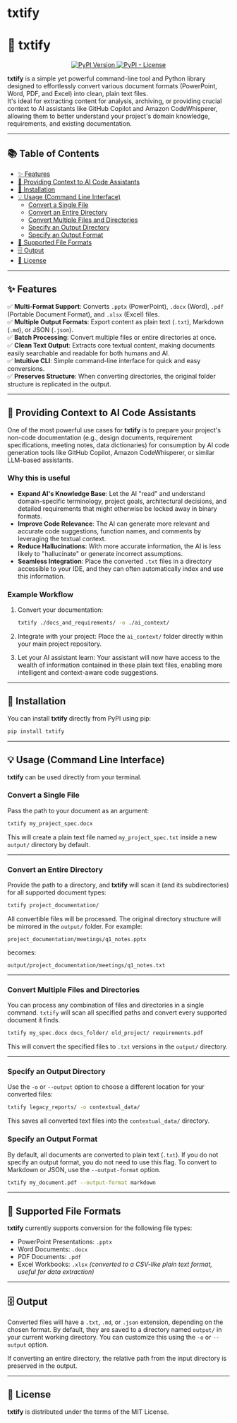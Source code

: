 # txtify
# 📄 txtify

<p align="center">
  <a href="https://pypi.org/project/txtify/">
    <img src="https://img.shields.io/pypi/v/txtify.svg" alt="PyPI Version">
  </a>
    <a href="https://github.com/ray-rada/txtify/blob/main/LICENSE.txt">
    <img src="https://img.shields.io/pypi/l/txtify.svg" alt="PyPI - License">
  </a>
</p>

**txtify** is a simple yet powerful command-line tool and Python library designed to effortlessly convert various document formats (PowerPoint, Word, PDF, and Excel) into clean, plain text files.  
It's ideal for extracting content for analysis, archiving, or providing crucial context to AI assistants like GitHub Copilot and Amazon CodeWhisperer, allowing them to better understand your project's domain knowledge, requirements, and existing documentation.

---

## 📚 Table of Contents

- [✨ Features](#-features)
- [🤖 Providing Context to AI Code Assistants](#-providing-context-to-ai-code-assistants)
- [🚀 Installation](#-installation)
- [💡 Usage (Command Line Interface)](#-usage-command-line-interface)
  - [Convert a Single File](#convert-a-single-file)
  - [Convert an Entire Directory](#convert-an-entire-directory)
  - [Convert Multiple Files and Directories](#convert-multiple-files-and-directories)
  - [Specify an Output Directory](#specify-an-output-directory)
  - [Specify an Output Format](#specify-an-output-format)
- [📂 Supported File Formats](#-supported-file-formats)
- [🗄️ Output](#-output)
- [📜 License](#-license)

---

## ✨ Features

✅ **Multi-Format Support**: Converts `.pptx` (PowerPoint), `.docx` (Word), `.pdf` (Portable Document Format), and `.xlsx` (Excel) files.  
✅ **Multiple Output Formats**: Export content as plain text (`.txt`), Markdown (`.md`), or JSON (`.json`).  
✅ **Batch Processing**: Convert multiple files or entire directories at once.  
✅ **Clean Text Output**: Extracts core textual content, making documents easily searchable and readable for both humans and AI.  
✅ **Intuitive CLI**: Simple command-line interface for quick and easy conversions.  
✅ **Preserves Structure**: When converting directories, the original folder structure is replicated in the output.

---

## 🤖 Providing Context to AI Code Assistants

One of the most powerful use cases for **txtify** is to prepare your project's non-code documentation (e.g., design documents, requirement specifications, meeting notes, data dictionaries) for consumption by AI code generation tools like GitHub Copilot, Amazon CodeWhisperer, or similar LLM-based assistants.

### Why this is useful

- **Expand AI's Knowledge Base**: Let the AI "read" and understand domain-specific terminology, project goals, architectural decisions, and detailed requirements that might otherwise be locked away in binary formats.
- **Improve Code Relevance**: The AI can generate more relevant and accurate code suggestions, function names, and comments by leveraging the textual context.
- **Reduce Hallucinations**: With more accurate information, the AI is less likely to "hallucinate" or generate incorrect assumptions.
- **Seamless Integration**: Place the converted `.txt` files in a directory accessible to your IDE, and they can often automatically index and use this information.

### Example Workflow

1. Convert your documentation:
   ```bash
   txtify ./docs_and_requirements/ -o ./ai_context/
   ```

2. Integrate with your project: Place the `ai_context/` folder directly within your main project repository.
3. Let your AI assistant learn: Your assistant will now have access to the wealth of information contained in these plain text files, enabling more intelligent and context-aware code suggestions.

---

## 🚀 Installation

You can install **txtify** directly from PyPI using pip:

```bash
pip install txtify
```

---

## 💡 Usage (Command Line Interface)

**txtify** can be used directly from your terminal.

### Convert a Single File

Pass the path to your document as an argument:

```bash
txtify my_project_spec.docx
```

This will create a plain text file named `my_project_spec.txt` inside a new `output/` directory by default.

---

### Convert an Entire Directory

Provide the path to a directory, and **txtify** will scan it (and its subdirectories) for all supported document types:

```bash
txtify project_documentation/
```

All convertible files will be processed. The original directory structure will be mirrored in the `output/` folder.
For example:

```
project_documentation/meetings/q1_notes.pptx
```

becomes:

```
output/project_documentation/meetings/q1_notes.txt
```

---

### Convert Multiple Files and Directories

You can process any combination of files and directories in a single command. `txtify` will scan all specified paths and convert every supported document it finds.

```bash
txtify my_spec.docx docs_folder/ old_project/ requirements.pdf
```

This will convert the specified files to `.txt` versions in the `output/` directory.

---

### Specify an Output Directory

Use the `-o` or `--output` option to choose a different location for your converted files:

```bash
txtify legacy_reports/ -o contextual_data/
```

This saves all converted text files into the `contextual_data/` directory.

### Specify an Output Format

By default, all documents are converted to plain text (`.txt`). If you do not specify an output format, you do not need to use this flag. To convert to Markdown or JSON, use the `--output-format` option.

```bash
txtify my_document.pdf --output-format markdown
```

---

## 📂 Supported File Formats

**txtify** currently supports conversion for the following file types:

* PowerPoint Presentations: `.pptx`
* Word Documents: `.docx`
* PDF Documents: `.pdf`
* Excel Workbooks: `.xlsx`
  *(converted to a CSV-like plain text format, useful for data extraction)*

---

## 🗄️ Output

Converted files will have a `.txt`, `.md`, or `.json` extension, depending on the chosen format.
By default, they are saved to a directory named `output/` in your current working directory.
You can customize this using the `-o` or `--output` option.

If converting an entire directory, the relative path from the input directory is preserved in the output.

---

## 📜 License

**txtify** is distributed under the terms of the MIT License.
